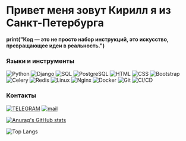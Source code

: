 # Привет меня зовут Кирилл я из Санкт-Петербурга
**print("Код — это не просто набор инструкций, это искусство, превращающее идеи в реальность.")**


### Языки и инструменты
![Python](https://shields.microej.com/badge/-Python-090909??style=for-the-badge&logo=python)
![Django](https://shields.microej.com/badge/-Django-090909??style=for-the-badge&logo=Django)
![SQL](https://shields.microej.com/badge/-SQL-090909??style=for-the-badge&logo=SQLite)
![PostgreSQL](https://shields.microej.com/badge/-PostgreSQL-090909??style=for-the-badge&logo=PostgreSQL)
![HTML](https://shields.microej.com/badge/-HTML-090909??style=for-the-badge&logo=HTML5)
![CSS](https://shields.microej.com/badge/-CSS-090909??style=for-the-badge&logo=CSS3)
![Bootstrap](https://shields.microej.com/badge/-Bootstrap-090909??style=for-the-badge&logo=Bootstrap)
![Celery](https://shields.microej.com/badge/-Celery-090909??style=for-the-badge&logo=Celery)
![Redis](https://shields.microej.com/badge/-Redis-090909??style=for-the-badge&logo=Redis)
![Linux](https://shields.microej.com/badge/-Linux-090909??style=for-the-badge&logo=Linux)
![Nginx](https://shields.microej.com/badge/-Nginx-090909??style=for-the-badge&logo=Nginx)
![Docker](https://shields.microej.com/badge/-Docker-090909??style=for-the-badge&logo=Docker)
![Git](https://shields.microej.com/badge/-Git-090909??style=for-the-badge&logo=Git)
![CI/CD](https://shields.microej.com/badge/-CI/CD-090909??style=for-the-badge&logo=circleci)

### Контакты
[![TELEGRAM](https://shields.microej.com/badge/-TELEGRAM-090909??style=for-the-badge&logo=TELEGRAM)](https://t.me/EmpIreR7)
[![mail](https://shields.microej.com/badge/-mail-090909??style=for-the-badge&logo=gmail)](mailto:cyril.killreal@yandex.ru)


[![Anurag's GitHub stats](https://github-readme-stats.vercel.app/api?username=EmpIreR777&show_icons=True&theme=onedark)](https://github.com/anuraghazra/github-readme-stats)

![Top Langs](https://github-readme-stats.vercel.app/api/top-langs/?username=EmpIreR777&hide_progress=true&theme=onedark)